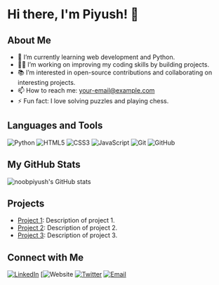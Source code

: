 # Hi there, I'm Piyush! 👋

<!-- You can add an image here -->
<!-- ![](https://your-image-url.com) -->

## About Me

- 🌱 I’m currently learning web development and Python.
- 👨‍💻 I’m working on improving my coding skills by building projects.
- 📚 I’m interested in open-source contributions and collaborating on interesting projects.
- 📫 How to reach me: [your-email@example.com](mailto:your-email@example.com)
- ⚡ Fun fact: I love solving puzzles and playing chess.

## Languages and Tools

![Python](https://img.shields.io/badge/Python-3776AB?style=for-the-badge&logo=python&logoColor=white)
![HTML5](https://img.shields.io/badge/HTML5-E34F26?style=for-the-badge&logo=html5&logoColor=white)
![CSS3](https://img.shields.io/badge/CSS3-1572B6?style=for-the-badge&logo=css3&logoColor=white)
![JavaScript](https://img.shields.io/badge/JavaScript-F7DF1E?style=for-the-badge&logo=javascript&logoColor=black)
![Git](https://img.shields.io/badge/Git-F05032?style=for-the-badge&logo=git&logoColor=white)
![GitHub](https://img.shields.io/badge/GitHub-181717?style=for-the-badge&logo=github&logoColor=white)

## My GitHub Stats

![noobpiyush's GitHub stats](https://github-readme-stats.vercel.app/api?username=noobpiyush&show_icons=true&theme=radical)

## Projects

- [Project 1](https://github.com/noobpiyush/project1): Description of project 1.
- [Project 2](https://github.com/noobpiyush/project2): Description of project 2.
- [Project 3](https://github.com/noobpiyush/project3): Description of project 3.

## Connect with Me

[![LinkedIn](https://img.shields.io/badge/LinkedIn-0A66C2?style=for-the-badge&logo=linkedin&logoColor=white)](https://www.linkedin.com/in/yourprofile)
[![Website](https://img.shields.io/badge/Website-0A66C2?style=for-the-badge&logo=website&logoColor=white(https://piyush-portfolio-kappa.vercel.app/))
[![Twitter](https://img.shields.io/badge/Twitter-1DA1F2?style=for-the-badge&logo=twitter&logoColor=white)](https://twitter.com/yourprofile)
[![Email](https://img.shields.io/badge/Email-D14836?style=for-the-badge&logo=gmail&logoColor=white)](mailto:your-email@example.com)

<!-- Add any other sections you find relevant -->
